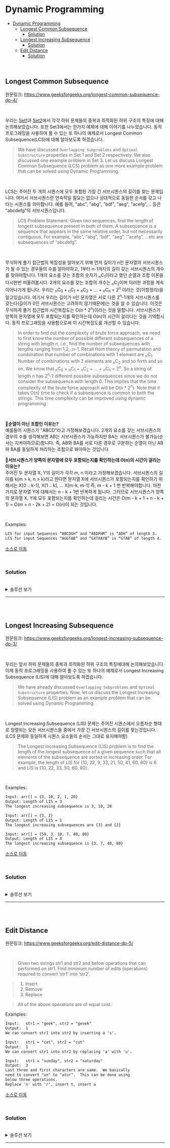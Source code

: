 # Dynamic Programming

- [Dynamic Programming](#dynamic-programming)
  - [Longest Common Subsequence](#longest-common-subsequence)
    - [Solution](#solution)
  - [Longest Increasing Subsequence](#longest-increasing-subsequence)
    - [Solution](#solution-1)
  - [Edit Distance](#edit-distance)
    - [Solution](#solution-2)

<br>

## Longest Common Subsequence
원문링크: https://www.geeksforgeeks.org/longest-common-subsequence-dp-4/

<br>

우리는 [Set1](https://www.geeksforgeeks.org/overlapping-subproblems-property-in-dynamic-programming-dp-1/)과 [Set2](https://www.geeksforgeeks.org/optimal-substructure-property-in-dynamic-programming-dp-2/)에서 각각 하위 문제들의 중복과 최적화된 하위 구조의 특징에 대해 논의해보았습니다. 또한 Set3에서는 한가지 예제에 대해 이야기를 나누었습니다. 동적 프로그래밍을 사용하여 풀 수 있는 또 하나의 예제로서 Longest Common Subsequence(LCS)에 대해 알아보도록 하겠습니다.
> We have discussed `Overlapping Subproblems` and `Optimal Substructure` properties in Set 1 and Set 2 respectively. We also discussed one example problem in Set 3. Let us discuss Longest Common Subsequence (LCS) problem as one more example problem that can be solved using Dynamic Programming.

<br>

LCS는 주어진 두 개의 시퀀스에 모두 포함된 가장 긴 서브시퀀스의 길이를 찾는 문제입니다. 여기서 서브시퀀스란 연속적일 필요는 없으나 상대적으로 동일한 순서를 갖고 나타는 시퀀스를 의미합니다. 예를 들어, "abc", "abg", "bdf", "aeg", "acefg", .. 등은 "abcdefg"의 서브시퀀스입니다.
> LCS Problem Statement: Given two sequences, find the length of longest subsequence present in both of them. A subsequence is a sequence that appears in the same relative order, but not necessarily contiguous. For example, “abc”, “abg”, “bdf”, “aeg”, ‘”acefg”, .. etc are subsequences of “abcdefg”. 

<br>

무식하게 풀기 접근법의 복잡성을 알아보기 위해 먼저 길이가 n인 문자열의 서브시퀀스가 될 수 있는 경우들의 수를 알아야하고, 1부터 n-1까지의 길이 갖는 서브시퀀스의 개수를 찾아야합니다. 1개의 요소를 갖는 조합의 숫자가 <sub>n</sub>C<sub>1</sub>이라고 했던 순열과 조합 이론을 다시한번 떠올려봅시다. 2개의 요소를 갖는 조합의 개수는 <sub>n</sub>C<sub>2</sub>이며 이러한 과정을 계속 이어나가게 됩니다. 우리는 <sub>n</sub>C<sub>0</sub> + <sub>n</sub>C<sub>1</sub> + <sub>n</sub>C<sub>2</sub> + ... + <sub>n</sub>C<sub>n</sub> = 2<sup>n</sup> 이라는 것(이항정리)을 알고있습니다. 여기서 우리는 길이가 n인 문자열은 서로 다른 2<sup>n</sup>-1개의 서브시퀀스를 갖는다(길이가 0인 서브시퀀스는 고려하지 않기때문에)는 것을 알 수 있습니다. 이것은 무식하게 풀기 접근법의 시간복잡도는 O(n * 2<sup>n</sup>)이라는 것을 말합니다. 서브시퀀스가 양쪽의 문자열에 모두 포함되는지를 확인하는데 O(n)의 시간이 걸리다는 것을 기억합시다. 동적 프로그래밍을 사용함으로써 이 시간복잡도를 개선할 수 있습니다.
> In order to find out the complexity of brute force approach, we need to first know the number of possible different subsequences of a string with length n, i.e., find the number of subsequences with lengths ranging from 1,2,..n-1. Recall from theory of permutation and combination that number of combinations with 1 element are <sub>n</sub>C<sub>1</sub>. Number of combinations with 2 elements are <sub>n</sub>C<sub>2</sub> and so forth and so on. We know that <sub>n</sub>C<sub>0</sub> + <sub>n</sub>C<sub>1</sub> + <sub>n</sub>C<sub>2</sub> + ... + <sub>n</sub>C<sub>n</sub> = 2<sup>n</sup>. So a string of length n has 2<sup>n</sup>-1 different possible subsequences since we do not consider the subsequence with length 0. This implies that the time complexity of the brute force approach will be O(n * 2<sup>n</sup>). Note that it takes O(n) time to check if a subsequence is common to both the strings. This time complexity can be improved using dynamic programming.

<br>

💭<B>순열이 아닌 조합인 이유는?</B>  
예를들어 시퀀스가 "ABCD"라고 가정해보겠습니다. 2개의 요소를 갖는 서브시퀀스의 경우의 수를 생각해보면 AB는 서브시퀀스가 가능하지만 BA는 서브시퀀스가 불가능(순서는 지켜야하므로)합니다. 즉, AB와 BA를 서로 다른 경우로 구분하는 순열이 아닌 AB와 BA를 동일하게 처리하는 조합으로 봐야하는 것입니다.

💭<B>서브시퀀스가 양쪽의 문자열에 모두 포함되는지를 확인하는데 O(n)의 시간이 걸리는 이유는?</B>  
주어진 두 문자열 X, Y의 길이가 각각 m, n 이라고 가정해보겠습니다. 서브시퀀스의 길이를 k(m > k, n > k)라고 한다면 문자열 X에 서브시퀀스가 포함되는지를 확인하기 위해서는 X[0 .. k-1], X[1 .. k], ... X[m-k, m-1] 즉, m - k + 1 번 반복해야합니다. 마찬가지로 문자열 Y에 대해서는 n - k + 1번 반복하게 됩니다. 그러므로 서브시퀀스가 양쪽의 문자열 X, Y에 모두 포함되는지를 확인하는데 걸리는 시간은 O(m - k + 1 + n - k + 1) = O(m + n - 2k + 2) = O(n)이 되는 것입니다.

<br>

Examples:
```diff
LCS for input Sequences “ABCDGH” and “AEDFHR” is “ADH” of length 3.  
LCS for input Sequences “AGGTAB” and “GXTXAYB” is “GTAB” of length 4.  
```

[소스로 이동](https://github.com/chelseafandev/geeksforgeeks/blob/main/DynamicProgramming/LongestCommonSubsequence.cpp)

<br>
  
### Solution

<br>

<details>
<summary>솔루션 보기</summary>
<div markdown="1">

<br>

이 문제에 대한 단순한 솔루션은 주어진 두개의 시퀀스의 모든 서브시퀀스를 생성하고 매칭되는 가장 긴 서브시퀀스를 찾는 것입니다. 이 솔루션은 지수 레벨의 시간복잡도를 갖습니다. 이 문제가 어떻게 동적 프로그래밍 문제의 중요한 특성 모두를 가지고 있는지를 살펴보도록 하겠습니다.
> The naive solution for this problem is to generate all subsequences of both given sequences and find the longest matching subsequence. This solution is exponential in term of time complexity. Let us see how this problem possesses both important properties of a Dynamic Programming (DP) Problem.

<br>

1) Optimal Substructure:  
입력 시퀀스가 길이가 m인 X[0..m-1], 길이 n인 Y[0..n-1] 라고 해보겠습니다. 그리고 L(X[0..m-1], Y[0..n-1])은 시퀀스 X와 Y의 LCS의 길이를 나타냅니다. 이어지는 내용은 L(X[0..m-1], Y[0..n-1])의 재귀적인 정의에대한 것입니다.
> Let the input sequences be X[0..m-1] and Y[0..n-1] of lengths m and n respectively. And let L(X[0..m-1], Y[0..n-1]) be the length of LCS of the two sequences X and Y. Following is the recursive definition of L(X[0..m-1], Y[0..n-1]).

<br>

만약 두 시퀀스의 마지막 문자가 서로 매칭된다고 한다면 L(X[0..m-1], Y[0..n-1]) = 1 + L(X[0..m-2], Y[0..n-2])이라고 할 수 있습니다.
> If last characters of both sequences match (or X[m-1] == Y[n-1]) then L(X[0..m-1], Y[0..n-1]) = 1 + L(X[0..m-2], Y[0..n-2])

<br>

만약 두 시퀀스의 마지막 문자가 서로 매칭되지 않는다고 하면 L(X[0..m-1], Y[0..n-1]) = MAX ( L(X[0..m-2], Y[0..n-1]), L(X[0..m-1], Y[0..n-2]) )이라고 할 수 있습니다.
> If last characters of both sequences do not match (or X[m-1] != Y[n-1]) then L(X[0..m-1], Y[0..n-1]) = MAX ( L(X[0..m-2], Y[0..n-1]), L(X[0..m-1], Y[0..n-2]) )

> Examples:
> 1) Consider the input strings “AGGTAB” and “GXTXAYB”. Last characters match for the strings. So length of LCS can be written as: L(“AGGTAB”, “GXTXAYB”) = 1 + L(“AGGTA”, “GXTXAY”)
> 2) Consider the input strings “ABCDGH” and “AEDFHR. Last characters do not match for the strings. So length of LCS can be written as: L(“ABCDGH”, “AEDFHR”) = MAX ( L(“ABCDG”, “AEDFHR”), L(“ABCDGH”, “AEDFH”) )

<br>

그러므로 LCS 문제는 메인 문제가 서브 문제들의 솔루션으로 해결이 가능한 최적화된 하위구조 특성을 갖고 있습니다.
> So the LCS problem has optimal substructure property as the main problem can be solved using solutions to subproblems.

<br>

2) Overlapping Subproblems:  
아래 코드는 단순한 재귀 호출로 구현된 LCS 문제의 솔루션입니다. 구현 내용은 단순히 위에서 언급했던 재귀적인 구조를 따릅니다.
> Following is simple recursive implementation of the LCS problem. The implementation simply follows the recursive structure mentioned above.

```cpp
#include <iostream>
#include <algorithm>

int lcs (const char* X, const char* Y, int m, int n)
{
	if (m == 0 || n == 0)
    {
        return 0;
    }
		
	if (X[m-1] == Y[n-1])
    {
        return 1 + lcs(X, Y, m-1, n-1);
    }
	else
    {
        return std::max(lcs(X, Y, m, n-1), lcs(X, Y, m-1, n));
    }
}

int main()
{
    std::string X = "AGGTAB";
    std::string Y = "GXTXAYB";

	int m = X.length();
	int n = Y.length();
	
	std::cout << "Length of LCS is "<< lcs(X.c_str(), Y.c_str(), m, n) << std::endl;
	return 0;
}
```

Output:
```diff
Length of LCS is 4
```

<br>

위 코드의 재귀적인 접근 방식의 worst case의 시간복잡도는 O(2<sup>n</sup>) 이며, worst case는 X와 Y가 서로 매칭되는 문자가 하나도 없는 경우에 발생합니다.
> Time complexity of the above naive recursive approach is O(2<sup>n</sup>) in worst case and worst case happens when all characters of X and Y mismatch i.e., length of LCS is 0.

<br>

위의 구현을 고려하여 입력 문자열이 "AXYT"와 "AYZX"라고 했을때 아래와 같은 부분 재귀 트리 형태를 생각해볼 수 있습니다.
> Considering the above implementation, following is a partial recursion tree for input strings “AXYT” and “AYZX”

```
                        lcs("AXYT", "AYZX")
                       /                 
         lcs("AXY", "AYZX")            lcs("AXYT", "AYZ")
         /                              /               
lcs("AX", "AYZX") lcs("AXY", "AYZ")   lcs("AXY", "AYZ") lcs("AXYT", "AY")
```

<br>

위 트리를 보면, 동일한 lcs("AXY", "AYZ") 연산이 2번 있습니다. 우리가 만약 완전한 형태의 재귀 트리를 그려본다고 하면, 아주 많은 서브문제들이 동일한 연산을 반복하고 있다는 것을 볼 수 있을겁니다. 그러므로 이 문제는 하위구조의 중복 특성이 존재하며 동일한 서브문제들의 재연산은 Memoization(top down) 또는 Tabulation(bottom up)을 사용하여 피할 수 있습니다. 
> In the above partial recursion tree, lcs(“AXY”, “AYZ”) is being solved twice. If we draw the complete recursion tree, then we can see that there are many subproblems which are solved again and again. So this problem has Overlapping Substructure property and recomputation of same subproblems can be avoided by either using Memoization or Tabulation.

<br>

아래 코드는 Tabulation 방식으로 구현된 LCS 문제입니다.
> Following is a tabulated implementation for the LCS problem.
```cpp
#include <iostream>
#include <algorithm>

int lcs(const char *X, const char *Y, int m, int n)
{
    int L[m + 1][n + 1];

    // Following steps build L[m+1][n+1] in bottom up fashion. Note that L[i][j] contains length of LCS of X[0..i-1] and Y[0..j-1]
    for (int i = 0; i <= m; i++)
    {
        for (int j = 0; j <= n; j++)
        {
            if (i == 0 || j == 0)
            {
                L[i][j] = 0;
            }
            else if (X[i - 1] == Y[j - 1])
            {
                L[i][j] = L[i - 1][j - 1] + 1;
            }
            else
            {
                L[i][j] = std::max(L[i - 1][j], L[i][j - 1]);
            }
        }
    }

    // L[m][n] contains length of LCS for X[0..n-1] and Y[0..m-1]
    return L[m][n];
}

int main()
{
    std::string X = "AGGTAB";
    std::string Y = "GXTXAYB";

    int m = X.length();
    int n = Y.length();

    std::cout << "Length of LCS is " << lcs(X.c_str(), Y.c_str(), m, n) << std::endl;

    return 0;
}
```

Output:
```diff
Length of LCS is 4
```

<br>

Tabulation 방식으로 구현된 위 코드의 시간복잡도느 O(mn)이고 이는 단순 재귀 구현의 worst case보다 훨씬 빠릅니다.
> Time Complexity of the above implementation is O(mn) which is much better than the worst-case time complexity of Naive Recursive implementation.

</div>
</details>

---

<br>
<br>

## Longest Increasing Subsequence
원문링크: https://www.geeksforgeeks.org/longest-increasing-subsequence-dp-3/

<br>

우리는 앞서 하위 문제들의 중복과 최적화된 하위 구조의 특징에대해 논의해보았습니다. 이제 동적 프로그래밍을 사용하여 풀 수 있는 또 하나의 예제로서 Longest Increasing Subsequence (LIS)에 대해 알아보도록 하겠습니다.
> We have already discussed `Overlapping Subproblems` and `Optimal Substructure` properties. Now, let us discuss the Longest Increasing Subsequence (LIS) problem as an example problem that can be solved using Dynamic Programming.

<br>

Longest Increasing Subsequence (LIS) 문제는 주어진 시퀀스에서 오름차순 형태로 정렬되는 모든 서브시퀀스들 중에서 가장 긴 서브시퀀스의 길이를 찾는것입니다. (LCS 문제와 동일하게 시퀀스 요소들의 순서는 그대로 유지해야함)
> The Longest Increasing Subsequence (LIS) problem is to find the length of the longest subsequence of a given sequence such that all elements of the subsequence are sorted in increasing order. For example, the length of LIS for {10, 22, 9, 33, 21, 50, 41, 60, 80} is 6 and LIS is {10, 22, 33, 50, 60, 80}. 

<br>

Examples:
```diff
Input: arr[] = {3, 10, 2, 1, 20}
Output: Length of LIS = 3
The longest increasing subsequence is 3, 10, 20

Input: arr[] = {3, 2}
Output: Length of LIS = 1
The longest increasing subsequences are {3} and {2}

Input: arr[] = {50, 3, 10, 7, 40, 80}
Output: Length of LIS = 4
The longest increasing subsequence is {3, 7, 40, 80}
```

[소스로 이동](https://github.com/chelseafandev/geeksforgeeks/blob/main/DynamicProgramming/LongestIncreasingSubsequence.cpp)

<br>

### Solution

<br>

<details>
<summary>솔루션 보기</summary>
<div markdown="1">

<br>

Method1: Recursion  
arr[0..n-1]은 입력 배열이고 L(i)는 index i번째 까지의 LIS의 길이(즉, LIS의 마지막 요소가 arr[i]라는 의미)라고 해보겠습니다.
> Let arr[0..n-1] be the input array and L(i) be the length of the LIS ending at index i such that arr[i] is the last element of the LIS.

<br>

그렇다면 L(i)는 아래와 같이 재귀적으로 작성할 수 있습니다.
> Then, L(i) can be recursively written as:
```diff
L(i) = 1 + max( L(j) ) where 0 < j < i and arr[j] < arr[i]; or
L(i) = 1, if no such j exists.
```

<br>

주어진 배열에서 LIS를 찾기 위해서는 max(L(i)) (0 < i < n ) 값을 반환해야합니다. index i번쨰까지의 LIS의 길이는 index i 이전까지의 인덱스들로 끝나는 모든 LIS의 최대값보다는 1이 더 큰 값이 될 것입니다. 단 이때 j < i이며, arr[j] < arr[i] 입니다. 그러므로 LIS 문제는 메인 문제가 서브 문제들의 솔루션으로 해결이 가능한 최적화된 하위구조 특성을 만족한다고 볼 수 있습니다.
> To find the LIS for a given array, we need to return max(L(i)) where 0 < i < n. Formally, the length of the longest increasing subsequence ending at index i, will be 1 greater than the maximum of lengths of all longest increasing subsequences ending at indices before i, where arr[j] < arr[i] (j < i). Thus, we see the LIS problem satisfies the optimal substructure property as the main problem can be solved using solutions to subproblems.

<br>

아래있는 재귀 트리는 이 접근방식을 더욱 명확하게 만들어 줄 것입니다:
> The recursive tree given below will make the approach clearer:
```diff
Input  : arr[] = {3, 10, 2, 11}
f(i): Denotes LIS of subarray ending at index 'i'

(LIS(1)=1)

      f(4)  {f(4) = 1 + max(f(1), f(2), f(3))}
  /    |    \
f(1)  f(2)  f(3) {f(3) = 1, f(2) and f(1) are > f(3)}
       |      |  \
      f(1)  f(2)  f(1) {f(2) = 1 + max(f(1)}
              |
            f(1) {f(1) = 1}
```

<br>

아래 소스 코드는 재귀적인 접근 방식의 구현입니다.
> Below is the implementation of the recursive approach:
```cpp
#include <iostream>
#include <vector>

/*
To make use of recursive calls, this function must return two things:
1) Length of LIS ending with element arr[n-1]. We use max_ending_here for this purpose
2) Overall maximum as the LIS may end with an element before arr[n-1] max_ref is used this purpose. The value of LIS of full array of size n is stored in *max_ref which is our final result
*/
int _lis(const std::vector<int>& v, int n, int *max_ref)
{
    // Base case
    if (n == 1)
    {
        return 1;
    }

    // 'max_ending_here' is length of LIS ending with v[n-1]
    int res, max_ending_here = 1;

    // Recursively get all LIS ending with v[0], v[1] ... v[n-2]. If v[i-1] is smaller than v[n-1], and max ending with v[n-1] needs to be updated, then update it
    for (int i = 1; i < n; i++)
    {
        res = _lis(v, i, max_ref);
        if (v[i - 1] < v[n - 1] && res + 1 > max_ending_here)
        {
            max_ending_here = res + 1;
        }   
    }

    // Compare max_ending_here with the overall max. And update the overall max if needed
    if (*max_ref < max_ending_here)
    {
        *max_ref = max_ending_here;
    }

    // Return length of LIS ending with v[n-1]
    return max_ending_here;
}

// The wrapper function for _lis()
int lis(const std::vector<int>& v, int n)
{
    // The max variable holds the result
    int max = 1;

    // The function _lis() stores its result in max
    _lis(v, n, &max);

    // returns max
    return max;
}

int main()
{
    std::vector<int> input = {10, 22, 9, 33, 21, 50, 41, 60};
    std::cout << "Length of lis is " << lis(input, input.size()) << std::endl;
    return 0;
}
```

Output:
```diff
Length of lis is 5
```

<br>

Method2: Dynamic Programming  
위에서 살펴본 재귀적 솔루션은 동일한 해결 과정을 반복하는 수많은 하위문제들이 존재한다는 것을 알게됐습니다. 그러므로 이 문제는 하위구조의 중복 특성이 존재하며 동일한 서브문제들의 재연산은 Memoization(top down) 또는 Tabulation(bottom up)을 사용하여 피할 수 있습니다.
> We can see that there are many subproblems in the above recursive solution which are solved again and again. So this problem has Overlapping Substructure property and recomputation of same subproblems can be avoided by either using Memoization or Tabulation.

<br>

해당 접근 방식의 시뮬레이션은 이 사실을 명확히 해줍니다:
> The simulation of approach will make things clear:
```diff
Input  : arr[] = {3, 10, 2, 11}
LIS[] = {1, 1, 1, 1} (initially)

Iteration-wise simulation :
  1. arr[2] > arr[1] {LIS[2] = max(LIS [2], LIS[1]+1)=2}
  2. arr[3] < arr[1] {No change}
  3. arr[3] < arr[2] {No change}
  4. arr[4] > arr[1] {LIS[4] = max(LIS [4], LIS[1]+1)=2}
  5. arr[4] > arr[2] {LIS[4] = max(LIS [4], LIS[2]+1)=3}
  6. arr[4] > arr[3] {LIS[4] = max(LIS [4], LIS[3]+1)=3}
```

<br>

아래 소스 코드에서 처럼 tabulation을 사용하여 하위문제들의 재연산을 피할 수 있습니다.
> We can avoid recomputation of subproblems by using tabulation as shown in the below code: 
```cpp
#include <iostream>
#include <vector>

class Solution
{
public:
    int lis(int n, const std::vector<int> &v)
    {
        // lis값을 tabulation(bottom-up)하기위해 사용하는 변수
        int l[n];
        for (int i = 0; i < n; i++)
        {
            l[i] = 1; // 최소 본인의 길이는 lis값이 될 수 있으므로 1로 초기화함
        }

        // tabulation!
        for (int i = 1; i < n; i++)
        {
            for (int j = 0; j < i; j++)
            {
                if (v[i] > v[j] && l[i] < l[j] + 1)
                {
                    l[i] = l[j] + 1;
                }
            }
        }

        // lis의 max값을 반환
        int result = 0;
        for (int i = 0; i < n; i++)
        {
            std::cout << "l[" << i << "] = " << l[i] << std::endl;
            if (l[i] > result)
            {
                result = l[i];
            }
        }

        return result;
    }
};

int main()
{
    std::vector<int> input = {10, 22, 9, 33, 21, 50, 41, 60};
    Solution s;
    int result = s.lis(input.size(), input);
    std::cout << "Length of lis is " << result << std::endl;
    return 0;
}
```

Output:
```diff
Length of lis is 5
```

</div>
</details>

---

<br>
<br>

## Edit Distance
원문링크: https://www.geeksforgeeks.org/edit-distance-dp-5/

<br>

> Given two strings str1 and str2 and below operations that can performed on str1. Find minimum number of edits (operations) required to convert ‘str1’ into ‘str2’.  

> 1. Insert
> 2. Remove
> 3. Replace

>All of the above operations are of equal cost. 

Examples:
```diff
Input:   str1 = "geek", str2 = "gesek"
Output:  1
We can convert str1 into str2 by inserting a 's'.

Input:   str1 = "cat", str2 = "cut"
Output:  1
We can convert str1 into str2 by replacing 'a' with 'u'.

Input:   str1 = "sunday", str2 = "saturday"
Output:  3
Last three and first characters are same.  We basically
need to convert "un" to "atur".  This can be done using
below three operations. 
Replace 'n' with 'r', insert t, insert a
```

[소스로 이동](https://github.com/chelseafandev/geeksforgeeks/blob/main/DynamicProgramming/EditDistance.cpp)

<br>

### Solution

<br>

<details>
<summary>솔루션 보기</summary>
<div markdown="1">

<br>

<!-- contents -->


</div>
</details>

---
